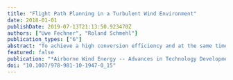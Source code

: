 ```yaml
---
title: "Flight Path Planning in a Turbulent Wind Environment"
date: 2018-01-01
publishDate: 2019-07-13T21:13:50.923470Z
authors: ["Uwe Fechner", "Roland Schmehl"]
publication_types: ["6"]
abstract: "To achieve a high conversion efficiency and at the same time robust control of a pumping kite power system it is crucial to optimize the three-dimensional flight path of the tethered wing. This chapter extends a dynamic system model to account for a realistic, turbulent wind environment and adds a flight path planner using a sequence of attractor points and turn actions. Path coordinates are calculated with explicit geometric formulas. To optimize the power output the path is adapted to the average wind speed and the vertical wind profile, using a small set of parameters. The planner employs a finite state machine with switch conditions that are highly robust towards sensor errors. The results indicate, that the decline of the average power output of pumping kite power systems at high wind speeds can be mitigated. In addition it is shown, that reeling out towards the zenith after flying figure eight flight maneuvers significantly reduces the traction forces during reel-in and thus increases the total efficiency."
featured: false
publication: "*Airborne Wind Energy -- Advances in Technology Development and Research*"
doi: "10.1007/978-981-10-1947-0_15"
---
```



